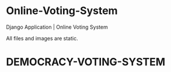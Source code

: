 # Online-Voting-System
Django Application | Online Voting System

All files and images are static.
# DEMOCRACY-VOTING-SYSTEM
